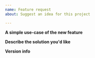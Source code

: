 ```yaml
---
name: Feature request
about: Suggest an idea for this project

---
```


**A simple use-case of the new feature**

<!-- A clear and concise description of what the problem is. How could it be solved. -->

**Describe the solution you'd like**

<!-- A clear and concise description of what you want to happen. -->

**Version info**

<!-- Please run `python -m moderngl` and paste the output below -->

```



```
